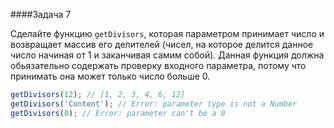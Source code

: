 ####Задача 7

Сделайте функцию `getDivisors`, которая параметром принимает число и возвращает массив его делителей (чисел, на которое делится данное число начиная от 1 и заканчивая самим собой). Данная функция должна обьязательно содержать проверку входного параметра, потому что принимать она может только число больше 0. 

```js
getDivisors(12); // [1, 2, 3, 4, 6, 12]
getDivisors('Content'); // Error: parameter type is not a Number
getDivisors(0); // Error: parameter can't be a 0
```

